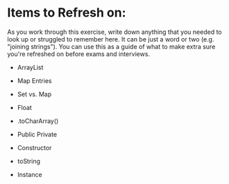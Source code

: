 # Items to Refresh on:

As you work through this exercise, write down anything that you needed to look up or struggled to remember here. It can be just a word or two (e.g. "joining strings"). You can use this as a guide of what to make extra sure you're refreshed on before exams and interviews.

- ArrayList 
- Map Entries
- Set vs. Map
- Float
- .toCharArray()

- Public Private
- Constructor
- toString
- Instance